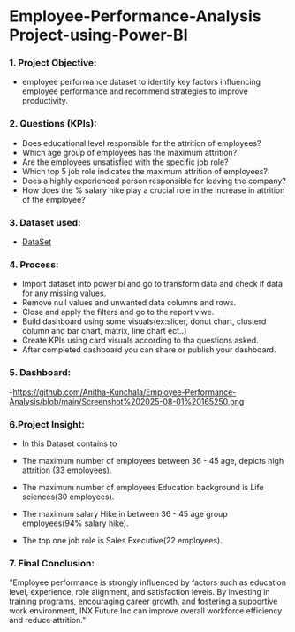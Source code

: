 # Employee-Performance-Analysis Project-using-Power-BI
### 1.	Project Objective:

- employee performance dataset to identify key factors influencing employee performance and
  recommend strategies to improve productivity.
       
 ### 2.	Questions (KPIs):
 
-	Does educational level responsible for the attrition of employees?
- Which age group of employees has the maximum attrition?
- Are the employees unsatisfied with the specific job role?
- Which top 5 job role indicates the maximum attrition of employees?
- Does a highly experienced person responsible for leaving the company?
- How does the % salary hike play a crucial role in the increase in attrition of the employee?
  
### 3. Dataset used:
- <a href="https://github.com/Anitha-Kunchala/Employee-Performance-Analysis/blob/main/INX_Future_Inc_Employee_Performance_Data.xls.xlsx">DataSet</a>
### 4. Process:

- Import dataset into power bi and go to transform data and check if data for any missing values.	
- Remove null values and unwanted data columns and rows.
- Close and apply the filters and go to the report viwe. 
- Build dashboard using some visuals(ex:slicer, donut chart, clusterd column and bar chart, matrix, line chart ect..)
- Create KPIs using card visuals according to tha questions asked.
- After completed dashboard you can share or publish your dashboard.
### 5. Dashboard:


-https://github.com/Anitha-Kunchala/Employee-Performance-Analysis/blob/main/Screenshot%202025-08-01%20165250.png




### 6.Project Insight:
- In this Dataset contains to

- The maximum number of employees between 36 - 45 age, depicts high attrition (33 employees).
-	The maximum number of employees Education background is Life sciences(30 employees).
-	The maximum salary Hike in between 36 - 45 age group employees(94% salary hike).
- The top one job role is Sales Executive(22 employees).	

### 7. Final Conclusion:

"Employee performance is strongly influenced by factors such as education level, experience, role alignment, and satisfaction levels. 
 By investing in training programs, encouraging career growth, and fostering a supportive work environment, 
 INX Future Inc can improve overall workforce efficiency and reduce attrition."



